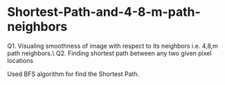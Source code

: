 # Shortest-Path-and-4-8-m-path-neighbors
Q1. Visualing smoothness of image with respect to its neighbors i.e. 4,8,m path neighbors.\ 
Q2. Finding shortest path between any two given pixel locations

Used BFS algorithm for find the Shortest Path.
